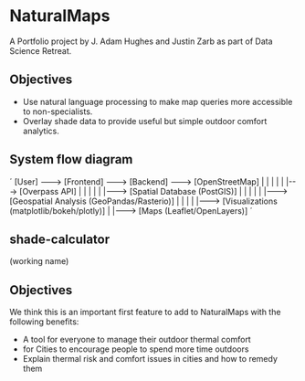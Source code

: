 # NaturalMaps
A Portfolio project by J. Adam Hughes and Justin Zarb as part of Data Science Retreat.

## Objectives
- Use natural language processing to make map queries more accessible to non-specialists.
- Overlay shade data to provide useful but simple outdoor comfort analytics.

## System flow diagram

´
[User] ---> [Frontend] ---> [Backend] ---> [OpenStreetMap] 
             |     |            | 
             |     |            |---> [Overpass API]
             |     |            |
             |     |            |---> [Spatial Database (PostGIS)]
             |     |            |
             |     |            |---> [Geospatial Analysis (GeoPandas/Rasterio)]
             |     |            |
             |     |---> [Visualizations (matplotlib/bokeh/plotly)]
             |
             |---> [Maps (Leaflet/OpenLayers)]
´

## shade-calculator
(working name)

## Objectives
We think this is an important first feature to add to NaturalMaps with the following benefits: 

- A tool for everyone to manage their outdoor thermal comfort
- for Cities to encourage people to spend more time outdoors
- Explain thermal risk and comfort issues in cities and how to remedy them



